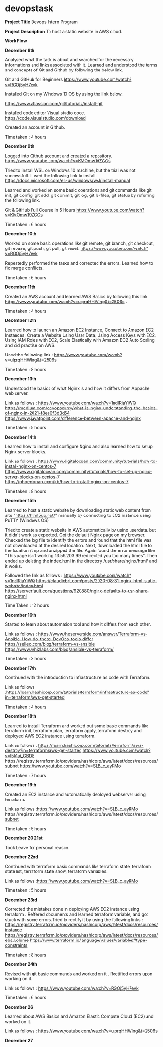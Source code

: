 # devopstask

**Project Title**
Devops Intern Program

**Project Description**
To host a static website in AWS cloud.

**Work Flow**

**December 8th**

Analysed what the task is about and searched for the necessary informations and links associated with it.
Learned and understood the terms and concepts of Git and Github by following the below link.

Git and GitHub for Beginners
https://www.youtube.com/watch?v=RGOj5yH7evk

Installed Git on my Windows 10 OS by using the link below.

https://www.atlassian.com/git/tutorials/install-git

 Installed code editor Visual studio code.
 https://code.visualstudio.com/download
 
Created an account in Github.

Time taken : 4 hours

**December 9th**

 Logged into Github account and created a repository. 
 https://www.youtube.com/watch?v=KMOmw19ZCGs

Tried to install WSL on Windows 10 machine, but the trial was not successfull.
I used the following link to install.
https://docs.microsoft.com/en-us/windows/wsl/install-manual

Learned and worked on some basic operations and git commands like git init, git config, git add, git commit, git log, git ls-files, git status by referring the following link.

Git & GitHub Full Course in 5 Hours
https://www.youtube.com/watch?v=KMOmw19ZCGs

Time taken : 6 hours

**December 10th**

Worked on some basic operations like git remote, git branch, git checkout, git rebase, git push, git pull, git reset.
https://www.youtube.com/watch?v=RGOj5yH7evk

Repeatedly performed the tasks and corrected the errors.
Learned how to fix merge conflicts.

Time taken : 6 hours

**December 11th**

Created an AWS account and learned AWS Basics by following this link https://www.youtube.com/watch?v=ulprqHHWlng&t=2506s .

Time taken : 4 hours

**December 12th**

Learned how to launch an Amazon EC2 Instance, Connect to Amazon EC2 Instances, Create a Website Using User Data, Using Access Keys with EC2, Using IAM Roles with EC2, Scale Elastically with Amazon EC2 Auto Scaling and did practise on AWS.

Used the following link : https://www.youtube.com/watch?v=ulprqHHWlng&t=2506s

Time taken : 8 hours

**December 13th**

Understood the basics of what Nginx is and how it differs from Appache web server.

Link as follows : https://www.youtube.com/watch?v=1ndlRiaYiWQ
                  https://medium.com/devopscurry/what-is-nginx-understanding-the-basics-of-nginx-in-2021-f8ee0f3d3d54                  
                  https://www.javatpoint.com/difference-between-apache-and-nginx
                  
Time taken : 5 hours

**December 14th**

Learned how to install and configure Nginx and also learned how to setup Nginx server blocks.

Link as follows : https://www.digitalocean.com/community/tutorials/how-to-install-nginx-on-centos-7
                  https://www.digitalocean.com/community/tutorials/how-to-set-up-nginx-server-blocks-on-centos-7                  
                  https://phoenixnap.com/kb/how-to-install-nginx-on-centos-7

Time taken : 8 hours

**December 15th**

Learned to host a static website by downloading static web content from site "https://html5up.net/" manually by connecting to EC2 instance using PuTTY (Windows OS).

Tried to create a static website in AWS automatically by using userdata, but it didn't work as expected. Got the default Nginx page on my browser.
Checked the log file to identify the errors and found that the html file was not downloaded at the desired location. Next, downloaded the html file to the location /tmp and unzipped the file. Again found the error message like "This page isn’t working 13.59.203.99 redirected you too many times". Then ended up deleting the index.html in the directory /usr/share/nginx/html/ and it works.


Followed the link as follows : https://www.youtube.com/watch?v=1ndlRiaYiWQ
                               https://claudiobrt.com/posts/2020-08-31-nginx-html-static-website/index.html                               
                               https://serverfault.com/questions/920880/nginx-defaults-to-usr-share-nginx-html
                               
Time Taken : 12 hours

**December 16th**

Started to learn about automation tool and how it differs from each other.

Link as follows : https://www.theserverside.com/answer/Terraform-vs-Ansible-How-do-these-DevOps-tools-differ
                  https://selleo.com/blog/terraform-vs-ansible
                  https://www.whizlabs.com/blog/ansible-vs-terraform/

Time taken : 3 hours

**December 17th**

Continued with the introduction to infrastructure as code with Terraform.

Link as follows :https://learn.hashicorp.com/tutorials/terraform/infrastructure-as-code?in=terraform/aws-get-started

Time taken : 4 hours

**December 18th**

Learned to install Terraform and worked out some basic commands like terraform init, terraform plan, terraform apply, terraform destroy and deployed AWS EC2 instance using terraform.

Link as follows : https://learn.hashicorp.com/tutorials/terraform/aws-destroy?in=terraform/aws-get-started 
                  https://www.youtube.com/watch?v=l5k1ai_GBDE 
                  https://registry.terraform.io/providers/hashicorp/aws/latest/docs/resources/subnet
                  https://www.youtube.com/watch?v=SLB_c_ayRMo

Time taken : 7 hours

**December 19th**

Created an EC2 instance and automatically deployed webserver using terraform.

Link as follows :https://www.youtube.com/watch?v=SLB_c_ayRMo https://registry.terraform.io/providers/hashicorp/aws/latest/docs/resources/subnet

Time taken : 5 hours

**December 20 21st**

Took Leave for personal reason.

**December 22nd**

Continued with terraform basic commands like terraform state, terraform state list, terraform state show, terraform variables.

Link as follows :https://www.youtube.com/watch?v=SLB_c_ayRMo

Time taken : 5 hours

**December 23rd**

Corrected the mistakes done in deploying AWS EC2 instance using terraform . Reffered documents and learned terraform variable, and got stuck with some errors.Tried to rectify it by using the following links : https://registry.terraform.io/providers/hashicorp/aws/latest/docs/resources/instance
                            https://registry.terraform.io/providers/hashicorp/aws/latest/docs/resources/ebs_volume
                            https://www.terraform.io/language/values/variables#type-constraints

 Time taken : 8 hours                           

**December 24th** 

Revised with git basic commands and worked on it . Rectified errors upon working on it.

Link as follows : https://www.youtube.com/watch?v=RGOj5yH7evk

Time taken : 6 hours

**December 26**

Learned about AWS Basics and Amazon Elastic Compute Cloud (EC2) and worked on it.

Link as follows : https://www.youtube.com/watch?v=ulprqHHWlng&t=2506s

**December 27**






